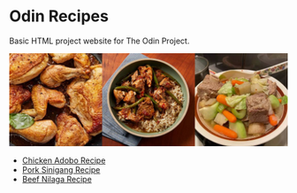 # Odin Recipes

Basic HTML project website for The Odin Project.

![A hero banner image of three popular Filipino dishes.](./images/recipes.jpg)

- [Chicken Adobo Recipe](./recipes/adobo.html)
- [Pork Sinigang Recipe](./recipes/sinigang.html)
- [Beef Nilaga Recipe](./recipes/nilaga.html)
